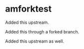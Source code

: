 # amforktest

Added this upstream.

Added this through a forked branch.

Added this upstream as well.
